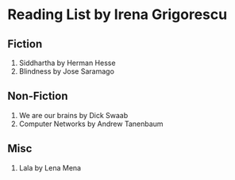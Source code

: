 Reading List by Irena Grigorescu
=====================

## Fiction
1. Siddhartha by Herman Hesse
2. Blindness by Jose Saramago

## Non-Fiction
1. We are our brains by Dick Swaab
2. Computer Networks by Andrew Tanenbaum

## Misc
1. Lala by Lena Mena

